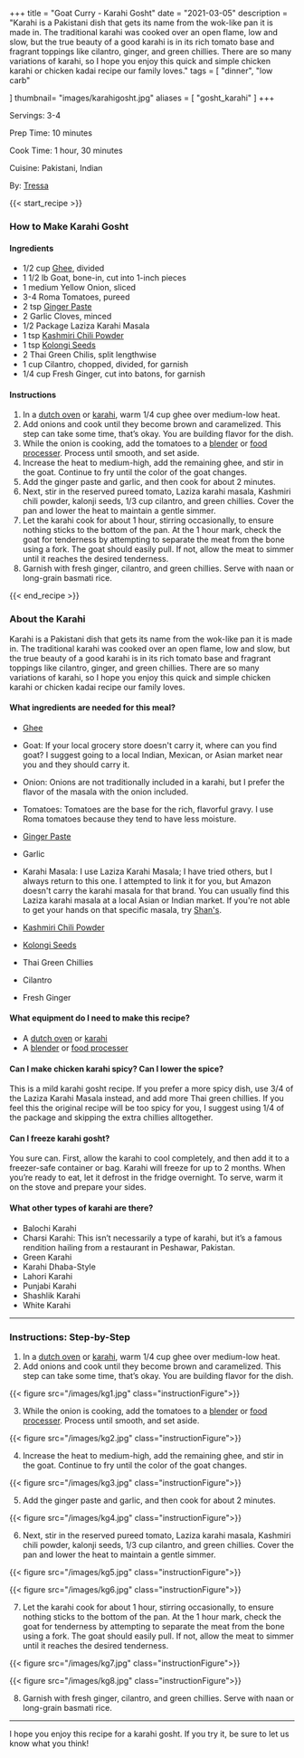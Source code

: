 +++
title = "Goat Curry - Karahi Gosht"
date = "2021-03-05"
description = "Karahi is a Pakistani dish that gets its name from the wok-like pan it is made in. The traditional karahi was cooked over an open flame, low and slow, but the true beauty of a good karahi is in its rich tomato base and fragrant toppings like cilantro, ginger, and green chillies. There are so many variations of karahi, so I hope you enjoy this quick and simple chicken karahi or chicken kadai recipe our family loves."
tags = [
    "dinner",
    "low carb"
  
]
thumbnail= "images/karahigosht.jpg"
aliases = [
"gosht_karahi"
]
+++

Servings: 3-4 <!--more-->

Prep Time: 10 minutes 

Cook Time: 1 hour, 30 minutes 

Cuisine: Pakistani, Indian 

By: [Tressa](https://www.jamilghar.com/about/)

{{< start_recipe >}}

### How to Make Karahi Gosht 

#### Ingredients 

* 1/2 cup [Ghee](https://amzn.to/2ZkJkrW), divided
* 1 1/2 lb Goat, bone-in, cut into 1-inch pieces
* 1 medium Yellow Onion, sliced
* 3-4 Roma Tomatoes, pureed 
* 2 tsp [Ginger Paste](https://amzn.to/3lic68c) 
* 2 Garlic Cloves, minced
* 1/2 Package Laziza Karahi Masala 
* 1 tsp [Kashmiri Chili Powder](https://amzn.to/3jP2lMC) 
* 1 tsp [Kolongi Seeds](https://amzn.to/3jMZUuh) 
* 2 Thai Green Chilis, split lengthwise
* 1 cup Cilantro, chopped, divided, for garnish 
* 1/4 cup Fresh Ginger, cut into batons, for garnish

#### Instructions 

1. In a [dutch oven](https://amzn.to/3o0Z68E) or [karahi](https://amzn.to/3BuoEPL), warm 1/4 cup ghee over medium-low heat.
2. Add onions and cook until they become brown and caramelized. This step can take some time, that’s okay. You are building flavor for the dish. 
3. While the onion is cooking, add the tomatoes to a [blender](https://amzn.to/3D3VsPB) or [food processer](https://amzn.to/3xvwCXS). Process until smooth, and set aside.
4. Increase the heat to medium-high, add the remaining ghee, and stir in the goat. Continue to fry until the color of the goat changes.
5. Add the ginger paste and garlic, and then cook for about 2 minutes.
6. Next, stir in the reserved pureed tomato, Laziza karahi masala, Kashmiri chili powder, kalonji seeds, 1/3 cup cilantro, and green chillies. Cover the pan and lower the heat to maintain a gentle simmer. 
7. Let the karahi cook for about 1 hour, stirring occasionally, to ensure nothing sticks to the bottom of the pan. At the 1 hour mark, check the goat for tenderness by attempting to separate the meat from the bone using a fork. The goat should easily pull. If not, allow the meat to simmer until it reaches the desired tenderness.
8. Garnish with fresh ginger, cilantro, and green chillies. Serve with naan or long-grain basmati rice.

{{< end_recipe >}}

### About the Karahi  

Karahi is a Pakistani dish that gets its name from the wok-like pan it is made in. The traditional karahi was cooked over an open flame, low and slow, but the true beauty of a good karahi is in its rich tomato base and fragrant toppings like cilantro, ginger, and green chillies. There are so many variations of karahi, so I hope you enjoy this quick and simple chicken karahi or chicken kadai recipe our family loves.

#### What ingredients are needed for this meal?

* [Ghee](https://amzn.to/2ZkJkrW) 

* Goat: If your local grocery store doesn't carry it, where can you find goat? I suggest going to a local Indian, Mexican, or Asian market near you and they should carry it. 

* Onion: Onions are not traditionally included in a karahi, but I prefer the flavor of the masala with the onion included. 

* Tomatoes: Tomatoes are the base for the rich, flavorful gravy. I use Roma tomatoes because they tend to have less moisture.

* [Ginger Paste](https://amzn.to/3lic68c) 

* Garlic

* Karahi Masala: I use Laziza Karahi Masala; I have tried others, but I always return to this one. I attempted to link it for you, but Amazon doesn't carry the karahi masala for that brand. You can usually find this Laziza karahi masala at a local Asian or Indian market. If you're not able to get your hands on that specific masala, try [Shan's](https://amzn.to/3dfIHat).

* [Kashmiri Chili Powder](https://amzn.to/3jP2lMC) 

* [Kolongi Seeds](https://amzn.to/3jMZUuh) 

* Thai Green Chillies 

* Cilantro 

* Fresh Ginger 

#### What equipment do I need to make this recipe?

* A [dutch oven](https://amzn.to/3o0Z68E) or [karahi](https://amzn.to/3BuoEPL)
* A [blender](https://amzn.to/3D3VsPB) or [food processer](https://amzn.to/3xvwCXS)

#### Can I make chicken karahi spicy? Can I lower the spice?

This is a mild karahi gosht recipe. If you prefer a more spicy dish, use 3/4 of the Laziza Karahi Masala instead, and add more Thai green chillies. If you feel this the original recipe will be too spicy for you, I suggest using 1/4 of the package and skipping the extra chillies alltogether.

#### Can I freeze karahi gosht?

You sure can. First, allow the karahi to cool completely, and then add it to a freezer-safe container or bag. Karahi will freeze for up to 2 months. When you’re ready to eat, let it defrost in the fridge overnight. To serve, warm it on the stove and prepare your sides.

#### What other types of karahi are there?

* Balochi Karahi
* Charsi Karahi: This isn’t necessarily a type of karahi, but it’s a famous rendition hailing from a restaurant in Peshawar, Pakistan.
* Green Karahi
* Karahi Dhaba-Style
* Lahori Karahi
* Punjabi Karahi
* Shashlik Karahi
* White Karahi

--- 

### Instructions: Step-by-Step

1. In a [dutch oven](https://amzn.to/3o0Z68E) or [karahi](https://amzn.to/3BuoEPL), warm 1/4 cup ghee over medium-low heat.
2. Add onions and cook until they become brown and caramelized. This step can take some time, that’s okay. You are building flavor for the dish.  

{{< figure src="/images/kg1.jpg" class="instructionFigure">}}

3. While the onion is cooking, add the tomatoes to a [blender](https://amzn.to/3D3VsPB) or [food processer](https://amzn.to/3xvwCXS). Process until smooth, and set aside.

{{< figure src="/images/kg2.jpg" class="instructionFigure">}}

4. Increase the heat to medium-high, add the remaining ghee, and stir in the goat. Continue to fry until the color of the goat changes.

{{< figure src="/images/kg3.jpg" class="instructionFigure">}}

5. Add the ginger paste and garlic, and then cook for about 2 minutes.

{{< figure src="/images/kg4.jpg" class="instructionFigure">}}

6. Next, stir in the reserved pureed tomato, Laziza karahi masala, Kashmiri chili powder, kalonji seeds, 1/3 cup cilantro, and green chillies. Cover the pan and lower the heat to maintain a gentle simmer. 

{{< figure src="/images/kg5.jpg" class="instructionFigure">}}

{{< figure src="/images/kg6.jpg" class="instructionFigure">}}

7. Let the karahi cook for about 1 hour, stirring occasionally, to ensure nothing sticks to the bottom of the pan. At the 1 hour mark, check the goat for tenderness by attempting to separate the meat from the bone using a fork. The goat should easily pull. If not, allow the meat to simmer until it reaches the desired tenderness.

{{< figure src="/images/kg7.jpg" class="instructionFigure">}}

{{< figure src="/images/kg8.jpg" class="instructionFigure">}}

8. Garnish with fresh ginger, cilantro, and green chillies. Serve with naan or long-grain basmati rice.

----

I hope you enjoy this recipe for a karahi gosht. If you try it, be sure to let us know what you think!


